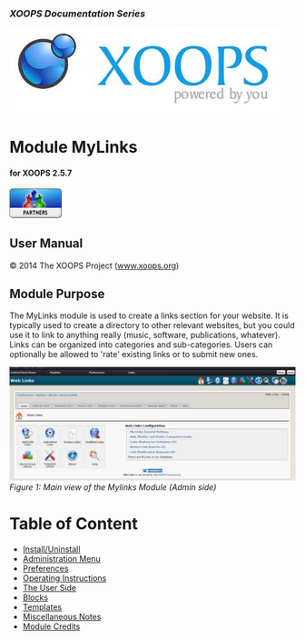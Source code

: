 ### _XOOPS Documentation Series_
![logoXoops.jpg](assets/logoXoops.jpg)

# Module MyLinks
#### for XOOPS 2.5.7
      
![logoModule.png](assets/logoModule.png)
            
## User Manual

© 2014 The XOOPS Project (www.xoops.org)    

## Module Purpose 

The MyLinks module is used to create a links section for your website. It is typically used to create a directory to other relevant websites, but you could use it to link to anything really (music, software, publications, whatever). Links can be organized into categories and sub-categories. Users can optionally be allowed to 'rate' existing links or to submit new ones.

![image001.png](assets/img_3.jpg)
*Figure 1: Main view of the Mylinks Module (Admin side)*

# Table of Content

* [Install/Uninstall](book/1install.md)
* [Administration Menu](book/2administration.md)
* [Preferences](book/3preferences.md)
* [Operating Instructions](book/4operations.md)
* [The User Side](book/5userside.md)
* [Blocks](book/6blocks.md)
* [Templates](book/7templates.md)
* [Miscellaneous Notes](book/8other.md)
* [Module Credits](book/9credits.md)



 


